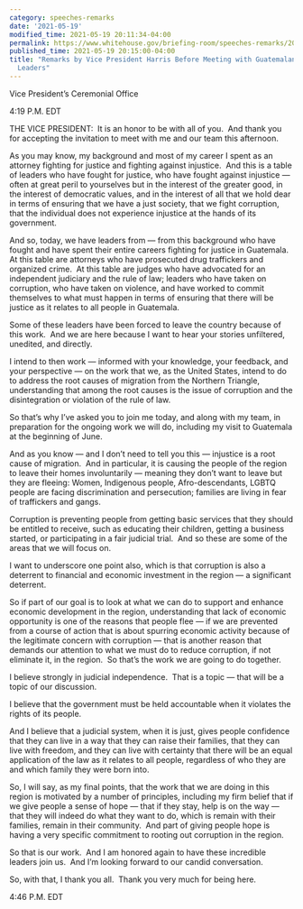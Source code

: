 ```yaml
---
category: speeches-remarks
date: '2021-05-19'
modified_time: 2021-05-19 20:11:34-04:00
permalink: https://www.whitehouse.gov/briefing-room/speeches-remarks/2021/05/19/remarks-by-vice-president-harris-before-meeting-with-guatemalan-justice-sector-leaders/
published_time: 2021-05-19 20:15:00-04:00
title: "Remarks by Vice President Harris Before Meeting with Guatemalan Justice Sector\_\
  Leaders"
---
```

 
Vice President’s Ceremonial Office  

4:19 P.M. EDT  
  
THE VICE PRESIDENT:  It is an honor to be with all of you.  And thank
you for accepting the invitation to meet with me and our team this
afternoon.   
  
As you may know, my background and most of my career I spent as an
attorney fighting for justice and fighting against injustice.  And this
is a table of leaders who have fought for justice, who have fought
against injustice — often at great peril to yourselves but in the
interest of the greater good, in the interest of democratic values, and
in the interest of all that we hold dear in terms of ensuring that we
have a just society, that we fight corruption, that the individual does
not experience injustice at the hands of its government.  
  
And so, today, we have leaders from — from this background who have
fought and have spent their entire careers fighting for justice in
Guatemala.  At this table are attorneys who have prosecuted drug
traffickers and organized crime.  At this table are judges who have
advocated for an independent judiciary and the rule of law; leaders who
have taken on corruption, who have taken on violence, and have worked to
commit themselves to what must happen in terms of ensuring that there
will be justice as it relates to all people in Guatemala.   
  
Some of these leaders have been forced to leave the country because of
this work.  And we are here because I want to hear your stories
unfiltered, unedited, and directly.  
  
I intend to then work — informed with your knowledge, your feedback, and
your perspective — on the work that we, as the United States, intend to
do to address the root causes of migration from the Northern Triangle,
understanding that among the root causes is the issue of corruption and
the disintegration or violation of the rule of law.   
  
So that’s why I’ve asked you to join me today, and along with my team,
in preparation for the ongoing work we will do, including my visit to
Guatemala at the beginning of June.  
  
And as you know — and I don’t need to tell you this — injustice is a
root cause of migration.  And in particular, it is causing the people of
the region to leave their homes involuntarily — meaning they don’t want
to leave but they are fleeing: Women, Indigenous people,
Afro-descendants, LGBTQ people are facing discrimination and
persecution; families are living in fear of traffickers and gangs.   
  
Corruption is preventing people from getting basic services that they
should be entitled to receive, such as educating their children, getting
a business started, or participating in a fair judicial trial.  And so
these are some of the areas that we will focus on.   
  
I want to underscore one point also, which is that corruption is also a
deterrent to financial and economic investment in the region — a
significant deterrent.  
  
So if part of our goal is to look at what we can do to support and
enhance economic development in the region, understanding that lack of
economic opportunity is one of the reasons that people flee — if we are
prevented from a course of action that is about spurring economic
activity because of the legitimate concern with corruption — that is
another reason that demands our attention to what we must do to reduce
corruption, if not eliminate it, in the region.  So that’s the work we
are going to do together.   
  
I believe strongly in judicial independence.  That is a topic — that
will be a topic of our discussion.   
  
I believe that the government must be held accountable when it violates
the rights of its people.   
  
And I believe that a judicial system, when it is just, gives people
confidence that they can live in a way that they can raise their
families, that they can live with freedom, and they can live with
certainty that there will be an equal application of the law as it
relates to all people, regardless of who they are and which family they
were born into.  
  
So, I will say, as my final points, that the work that we are doing in
this region is motivated by a number of principles, including my firm
belief that if we give people a sense of hope — that if they stay, help
is on the way — that they will indeed do what they want to do, which is
remain with their families, remain in their community.  And part of
giving people hope is having a very specific commitment to rooting out
corruption in the region.   
  
So that is our work.  And I am honored again to have these incredible
leaders join us.  And I’m looking forward to our candid conversation.   
  
So, with that, I thank you all.  Thank you very much for being here.  
  
4:46 P.M. EDT
